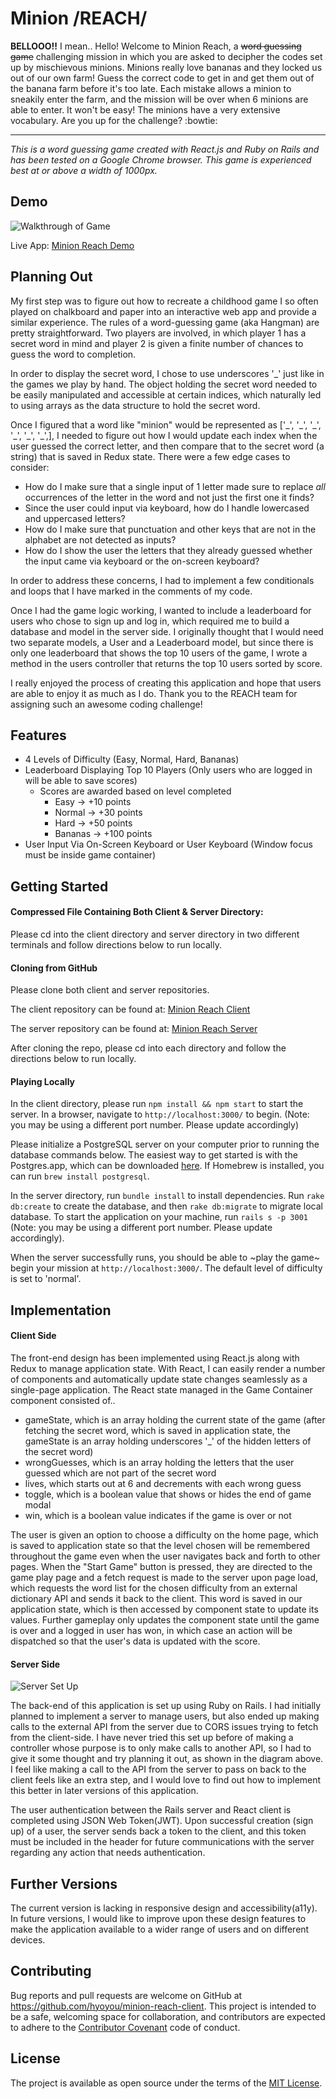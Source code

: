 # Minion /REACH/
**BELLOOO!!** I mean.. Hello! Welcome to Minion Reach, a ~~word guessing game~~ challenging mission in which you are asked to decipher the codes set up by mischievous minions. Minions really love bananas and they locked us out of our own farm! Guess the correct code to get in and get them out of the banana farm before it's too late. Each mistake allows a minion to sneakily enter the farm, and the mission will be over when 6 minions are able to enter. It won't be easy! The minions have a very extensive vocabulary. Are you up for the challenge? :bowtie:

<hr />

_This is a word guessing game created with React.js and Ruby on Rails and has been tested on a Google Chrome browser. This game is experienced best at or above a width of 1000px._

## Demo
![Walkthrough of Game](Walkthrough.gif)

Live App: [Minion Reach Demo](https://minion-reach.herokuapp.com/)

## Planning Out
My first step was to figure out how to recreate a childhood game I so often played on chalkboard and paper into an interactive web app and provide a similar experience. The rules of a word-guessing game (aka Hangman) are pretty straightforward. Two players are involved, in which player 1 has a secret word in mind and player 2 is given a finite number of chances to guess the word to completion.

In order to display the secret word, I chose to use underscores '_' just like in the games we play by hand. The object holding the secret word needed to be easily manipulated and accessible at certain indices, which naturally led to using arrays as the data structure to hold the secret word.

Once I figured that a word like "minion" would be represented as ['\_', '\_', '\_', '\_', '\_', '\_',], I needed to figure out how I would update each index when the user guessed the correct letter, and then compare that to the secret word (a string) that is saved in Redux state. There were a few edge cases to consider:
* How do I make sure that a single input of 1 letter made sure to replace *all* occurrences of the letter in the word and not just the first one it finds?
* Since the user could input via keyboard, how do I handle lowercased and uppercased letters?
* How do I make sure that punctuation and other keys that are not in the alphabet are not detected as inputs?
* How do I show the user the letters that they already guessed whether the input came via keyboard or the on-screen keyboard?

In order to address these concerns, I had to implement a few conditionals and loops that I have marked in the comments of my code.

Once I had the game logic working, I wanted to include a leaderboard for users who chose to sign up and log in, which required me to build a database and model in the server side. I originally thought that I would need two separate models, a User and a Leaderboard model, but since there is only one leaderboard that shows the top 10 users of the game, I wrote a method in the users controller that returns the top 10 users sorted by score.

I really enjoyed the process of creating this application and hope that users are able to enjoy it as much as I do. Thank you to the REACH team for assigning such an awesome coding challenge!

## Features
* 4 Levels of Difficulty (Easy, Normal, Hard, Bananas)
* Leaderboard Displaying Top 10 Players (Only users who are logged in will be able to save scores)
    * Scores are awarded based on level completed
        * Easy &rarr; +10 points
        * Normal &rarr; +30 points
        * Hard &rarr; +50 points
        * Bananas &rarr; +100 points
* User Input Via On-Screen Keyboard or User Keyboard (Window focus must be inside game container)

## Getting Started
#### Compressed File Containing Both Client & Server Directory:
Please cd into the client directory and server directory in two different terminals and follow directions below to run locally.

#### Cloning from GitHub
Please clone both client and server repositories.

The client repository can be found at: [Minion Reach Client](https://github.com/hyoyou/minion-reach-client)

The server repository can be found at: [Minion Reach Server](https://github.com/hyoyou/minion-reach-api)

After cloning the repo, please cd into each directory and follow the directions below to run locally.

#### Playing Locally
In the client directory, please run `npm install && npm start` to start the server. In a browser, navigate to `http://localhost:3000/` to begin. (Note: you may be using a different port number. Please update accordingly)

Please initialize a PostgreSQL server on your computer prior to running the database commands below. The easiest way to get started is with the Postgres.app, which can be downloaded [here](https://postgresapp.com/). If Homebrew is installed, you can run `brew install postgresql`.

In the server directory, run `bundle install` to install dependencies. Run `rake db:create` to create the database, and then `rake db:migrate` to migrate local database. To start the application on your machine, run `rails s -p 3001` (Note: you may be using a different port number. Please update accordingly).

When the server successfully runs, you should be able to ~play the game~ begin your mission at `http://localhost:3000/`. The default level of difficulty is set to 'normal'. 

## Implementation
#### Client Side
The front-end design has been implemented using React.js along with Redux to manage application state. With React, I can easily render a number of components and automatically update state changes seamlessly as a single-page application. The React state managed in the Game Container component consisted of..
* gameState, which is an array holding the current state of the game (after fetching the secret word, which is saved in application state, the gameState is an array holding underscores '_' of the hidden letters of the secret word)
* wrongGuesses, which is an array holding the letters that the user guessed which are not part of the secret word
* lives, which starts out at 6 and decrements with each wrong guess
* toggle, which is a boolean value that shows or hides the end of game modal
* win, which is a boolean value indicates if the game is over or not

The user is given an option to choose a difficulty on the home page, which is saved to application state so that the level chosen will be remembered throughout the game even when the user navigates back and forth to other pages. When the "Start Game" button is pressed, they are directed to the game play page and a fetch request is made to the server upon page load, which requests the word list for the chosen difficulty from an external dictionary API and sends it back to the client. This word is saved in our application state, which is then accessed by component state to update its values. Further gameplay only updates the component state until the game is over and a logged in user has won, in which case an action will be dispatched so that the user's data is updated with the score. 

#### Server Side
![Server Set Up](https://s3.amazonaws.com/minionreach/ServerDesign.jpg)

The back-end of this application is set up using Ruby on Rails. I had initially planned to implement a server to manage users, but also ended up making calls to the external API from the server due to CORS issues trying to fetch from the client-side. I have never tried this set up before of making a controller whose purpose is to only make calls to another API, so I had to give it some thought and try planning it out, as shown in the diagram above. I feel like making a call to the API from the server to pass on back to the client feels like an extra step, and I would love to find out how to implement this better in later versions of this application.

The user authentication between the Rails server and React client is completed using JSON Web Token(JWT). Upon successful creation (sign up) of a user, the server sends back a token to the client, and this token must be included in the header for future communications with the server regarding any action that needs authentication.

## Further Versions
The current version is lacking in responsive design and accessibility(a11y). In future versions, I would like to improve upon these design features to make the application available to a wider range of users and on different devices.

## Contributing
Bug reports and pull requests are welcome on GitHub at https://github.com/hyoyou/minion-reach-client. This project is intended to be a safe, welcoming space for collaboration, and contributors are expected to adhere to the [Contributor Covenant](http://contributor-covenant.org) code of conduct.

## License
The project is available as open source under the terms of the [MIT License](https://github.com/hyoyou/minion-reach-client/blob/master/LICENSE).